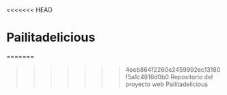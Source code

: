 <<<<<<< HEAD
# Pailitadelicious
=======
>>>>>>> 4eeb864f2260e2459992ec13180f5a1c4816d0b0
Repositorio del proyecto web Pailitadelicious

